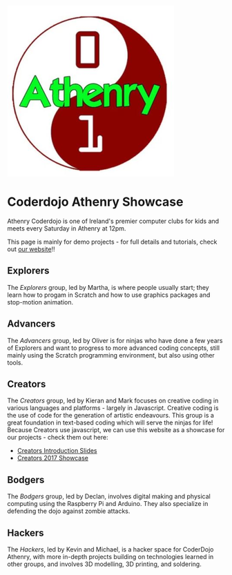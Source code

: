 ![CoderDojo Athenry](images/cdathenry.JPG?raw=true "CDAthenry")

# Coderdojo Athenry Showcase

Athenry Coderdojo is one of Ireland's premier computer clubs for kids and meets every Saturday in Athenry at 12pm.  

This page is mainly for demo projects - for full details and tutorials, check out [our website](http://coderdojoathenry.com)!!

## Explorers
The _Explorers_ group, led by Martha, is where people usually start; they learn how to progam in Scratch and how to use graphics packages and stop-motion animation.  

## Advancers
The _Advancers_ group, led by Oliver is for ninjas who have done a few years of Explorers and want to progress to more advanced coding concepts, still mainly using the Scratch programming environment, but also using other tools.  

## Creators
The _Creators_ group, led by Kieran and Mark focuses on creative coding in various languages and platforms - largely in Javascript.  Creative coding is the use of code for the generation of artistic endeavours. This group is a great foundation in text-based coding which will serve the ninjas for life!  Because Creators use javascript, we can use this website as a showcase for our projects - check them out here:

- [Creators Introduction Slides](https://coderdojoathenry.github.io/coderdojo-intro2017)
- [Creators 2017 Showcase](https://coderdojoathenry.github.io/creators2017)

## Bodgers 
The _Bodgers_ group, led by Declan, involves digital making and physical computing using the Raspberry Pi and Arduino.  They also specialize in defending the dojo against zombie attacks.

## Hackers
The _Hackers_, led by Kevin and Michael, is a hacker space for CoderDojo Athenry, with more in-depth projects building on technologies learned in other groups, and involves 3D modelling, 3D printing, and soldering.
